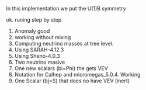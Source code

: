 In this implementation we put the U(1)B symmetry

ok. runing step by step

1. Anomaly good
2. working without mixing
3. Computing neutrino masses at tree level.
4. Using SARAH-4.12.3
5. Using Sheno-4.0.3
6. Two neutrino masive
7. One new scalars (bi=Phi) the gets VEV
8. Notation for Calhep and micromegas_5.0.4. Working
9. One Scalar (bj=S) that does no have VEV (inert)



